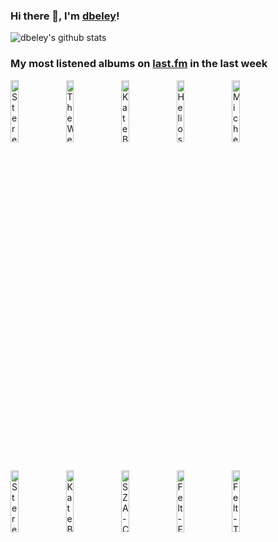 ### Hi there 👋, I'm [dbeley](https://dbeley.ovh/en)!

![dbeley's github stats](https://github-readme-stats.vercel.app/api?username=dbeley)

### My most listened albums on [last.fm](https://www.last.fm/user/d_beley) in the last week

[<img src='https://lastfm.freetls.fastly.net/i/u/300x300/c6d45b90bbb0292d9da39e500da8103a.jpg' width='16%' height='16%' alt='Stereolab - Emperor Tomato Ketchup'>](https://www.last.fm/music/stereolab/emperor%2btomato%2bketchup)&nbsp;
[<img src='https://lastfm.freetls.fastly.net/i/u/300x300/d2007f3e5211b32819c93f594de6ae8b.png' width='16%' height='16%' alt='The Wedding Present - Seamonsters'>](https://www.last.fm/music/the%2bwedding%2bpresent/seamonsters)&nbsp;
[<img src='https://lastfm.freetls.fastly.net/i/u/300x300/391be121643ab50801b7955b0ac5b50c.png' width='16%' height='16%' alt='Kate Bush - Hounds of Love'>](https://www.last.fm/music/kate%2bbush/hounds%2bof%2blove)&nbsp;
[<img src='https://lastfm.freetls.fastly.net/i/u/300x300/b15830d455934a99bd896dc4b6664d5f.png' width='16%' height='16%' alt='Helios - Unomia'>](https://www.last.fm/music/helios/unomia)&nbsp;
[<img src='https://lastfm.freetls.fastly.net/i/u/300x300/3d92624385f4bf5a9c07ea64e14ab07b.jpg' width='16%' height='16%' alt='Michel Legrand - Les demoiselles de Rochefort'>](https://www.last.fm/music/michel%2blegrand/les%2bdemoiselles%2bde%2brochefort)&nbsp;
<br>
[<img src='https://lastfm.freetls.fastly.net/i/u/300x300/5be4db107cf7f8e9def9338b87030ec7.jpg' width='16%' height='16%' alt='Stereolab - Cobra and Phases Group Play Voltage in the Milky Night'>](https://www.last.fm/music/stereolab/cobra%2band%2bphases%2bgroup%2bplay%2bvoltage%2bin%2bthe%2bmilky%2bnight)&nbsp;
[<img src='https://lastfm.freetls.fastly.net/i/u/300x300/c859c67599902e8a38ff2fb1247ebe63.png' width='16%' height='16%' alt='Kate Bush - Never for Ever'>](https://www.last.fm/music/kate%2bbush/never%2bfor%2bever)&nbsp;
[<img src='https://lastfm.freetls.fastly.net/i/u/300x300/9dcae165f522e0d818f7e75a3b5b6e16.jpg' width='16%' height='16%' alt='SZA - Ctrl'>](https://www.last.fm/music/sza/ctrl)&nbsp;
[<img src='https://lastfm.freetls.fastly.net/i/u/300x300/a2bce88268aa4ede8e499ff832aab0c9.png' width='16%' height='16%' alt='Felt - Forever Breathes the Lonely Word'>](https://www.last.fm/music/felt/forever%2bbreathes%2bthe%2blonely%2bword)&nbsp;
[<img src='https://lastfm.freetls.fastly.net/i/u/300x300/a1a9659bf6044c98ad0621b1616bd790.jpg' width='16%' height='16%' alt='Felt - The Strange Idols Pattern And Other Short stories'>](https://www.last.fm/music/felt/the%2bstrange%2bidols%2bpattern%2band%2bother%2bshort%2bstories)&nbsp;
<br>
